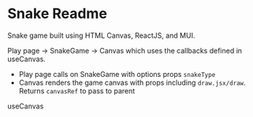 # Snake Readme

Snake game built using HTML Canvas, ReactJS, and MUI. 

Play page -> SnakeGame -> Canvas which uses the callbacks defined in useCanvas.

- Play page calls on SnakeGame with options props `snakeType`
- Canvas renders the game canvas with props including `draw.jsx/draw`. Returns `canvasRef` to pass to parent 

useCanvas 
